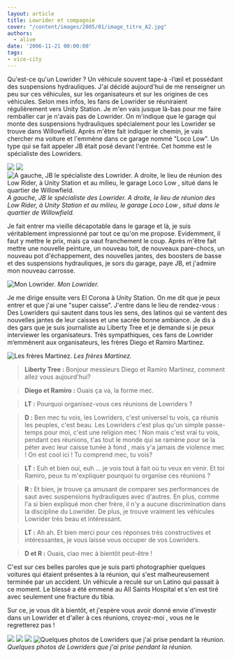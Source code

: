 ```yaml
---
layout: article
title: Lowrider et compagnie
cover: "/content/images/2005/01/image_titre_A2.jpg"
authors:
  - alive
date: '2006-11-21 00:00:00'
tags:
- vice-city
---
```


Qu'est-ce qu'un Lowrider ? Un véhicule souvent tape-à -l’œil et possédant des suspensions hydrauliques. J'ai décidé aujourd'hui de me renseigner un peu sur ces véhicules, sur les organisateurs et sur les origines de ces véhicules. Selon mes infos, les fans de Lowrider se réuniraient régulièrement vers Unity Station. Je m'en vais jusque là-bas pour me faire remballer car je n'avais pas de Lowrider. On m'indique que le garage qui monte des suspensions hydrauliques spécialement pour les Lowrider se trouve dans Willowfield. Après m'être fait indiquer le chemin, je vais chercher ma voiture et l'emmène dans ce garage nommé "Loco Low". Un type qui se fait appeler JB était posé devant l'entrée. Cet homme est le spécialiste des Lowriders.

![](/content/images/2005/01/JB.jpg)
![](/content/images/2005/01/Loco_low.jpg)
![A gauche, JB le spécialiste des Lowrider. A droite, le lieu de réunion des Low Rider, à Unity Station et au milieu, le garage Loco Low , situé dans le quartier de Willowfield.](/content/images/2005/01/Lieu_de_reunion.jpg)
_A gauche, JB le spécialiste des Lowrider. A droite, le lieu de réunion des Low Rider, à Unity Station et au milieu, le garage Loco Low , situé dans le quartier de Willowfield._

Je fait entrer ma vieille décapotable dans le garage et là, je suis véritablement impressionné par tout ce qu'on me propose. Evidemment, il faut y mettre le prix, mais ça vaut franchement le coup. Après m'être fait mettre une nouvelle peinture, un nouveau toit, de nouveaux pare-chocs, un nouveau pot d'échappement, des nouvelles jantes, des boosters de basse et des suspensions hydrauliques, je sors du garage, paye JB, et j'admire mon nouveau carrosse.

![Mon Lowrider.](/content/images/2005/01/Mon_Lowrider.jpg)
_Mon Lowrider._

Je me dirige ensuite vers El Corona&nbsp;à Unity Station. On me dit que je peux entrer et que j'ai une "super caisse". J'entre dans le lieu de rendez-vous : Des Lowriders qui sautent dans tous les sens, des latinos qui se vantent des nouvelles jantes de leur caisses et une sacrée bonne ambiance. Je dis&nbsp;à des gars que je suis journaliste au Liberty Tree et je demande si je peux interviewer les organisateurs. Très sympathiques, ces fans de Lowrider m’emmènent aux organisateurs, les frères Diego et Ramiro Martinez.

![Les frères Martinez.](/content/images/2005/01/Freres_Martinez.jpg)
_Les frères Martinez._

> **Liberty Tree :** Bonjour messieurs Diego et Ramiro Martinez, comment allez vous aujourd'hui?

> **Diego et Ramiro :** Ouais ça va, la forme mec.

> **LT :** Pourquoi organisez-vous ces réunions de Lowriders ?

> **D :** Ben mec tu vois, les Lowriders, c'est universel tu vois, ça réunis les peuples, c'est beau. Les Lowriders c'est plus qu'un simple passe-temps pour moi, c'est une religion mec ! Non mais c'est vrai tu vois, pendant ces réunions, t'as tout le monde qui se ramène pour se la péter avec leur caisse tunée&nbsp;à fond , mais y'a jamais de violence mec ! On est cool ici ! Tu comprend mec, tu vois?

> **LT :** Euh et bien oui, euh ... je vois tout&nbsp;à fait où tu veux en venir. Et toi Ramiro, peux tu m'expliquer pourquoi tu organise ces réunions ?

> **R :** Et bien, je trouve ça amusant de comparer ses performances de saut avec suspensions hydrauliques avec d'autres. En plus, comme l'a si bien expliqué mon cher frère, il n'y a aucune discrimination dans la discipline du Lowrider. De plus, je trouve vraiment les véhicules Lowrider très beau et intéressant.

> **LT :** Ah ah. Et bien merci pour ces réponses très constructives et intéressantes, je vous laisse vous occuper de vos Lowriders.

> **D et R :** Ouais, ciao mec&nbsp;à bientôt peut-être !

C'est sur ces belles paroles que je suis parti photographier quelques voitures qui étaient présentes&nbsp;à la réunion, qui s'est malheureusement terminée par un accident. Un véhicule a reculé sur un Latino qui passait&nbsp;à ce moment. Le blessé a été emmené au All Saints Hospital et s'en est tiré avec seulement une fracture du tibia.

Sur ce, je vous dit&nbsp;à bientôt, et j'espère vous avoir donné envie d'investir dans un Lowrider et d'aller&nbsp;à ces réunions, croyez-moi , vous ne le regretterez pas !

![](/content/images/2005/01/Lowrider1.jpg)
![](/content/images/2005/01/Lowrider2.jpg)
![](/content/images/2005/01/Lowrider3.jpg)
![Quelques photos de Lowriders que j'ai prise pendant la réunion.](/content/images/2005/01/Lowrider4.jpg)
_Quelques photos de Lowriders que j'ai prise pendant la réunion._